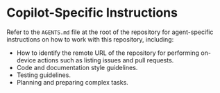 # Copilot-Specific Instructions

Refer to the `AGENTS.md` file at the root of the repository for agent-specific instructions on how to work with this repository, including:

- How to identify the remote URL of the repository for performing on-device actions such as listing issues and pull requests.
- Code and documentation style guidelines.
- Testing guidelines.
- Planning and preparing complex tasks.
